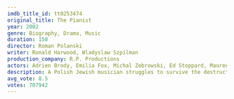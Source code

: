 ```yaml
---
imdb_title_id: tt0253474
original_title: The Pianist
year: 2002
genre: Biography, Drama, Music
duration: 150
director: Roman Polanski
writer: Ronald Harwood, Wladyslaw Szpilman
production_company: R.P. Productions
actors: Adrien Brody, Emilia Fox, Michal Zebrowski, Ed Stoppard, Maureen Lipman, Frank Finlay, Jessica Kate Meyer, Julia Rayner, Wanja Mues, Richard Ridings, Nomi Sharron, Anthony Milner, Lucy Skeaping, Roddy Skeaping, Ben Harlan
description: A Polish Jewish musician struggles to survive the destruction of the Warsaw ghetto of World War II.
avg_vote: 8.5
votes: 707942
---
```

